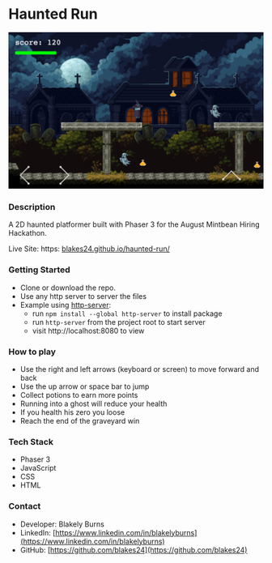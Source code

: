 # Haunted Run

<img src="./assets/screenshot.png" width="600px" />

### Description  
A 2D haunted platformer built with Phaser 3 for the August Mintbean Hiring Hackathon.

Live Site: https: [blakes24.github.io/haunted-run/](https://blakes24.github.io/haunted-run)

### Getting Started 
- Clone or download the repo.  
- Use any http server to server the files
- Example using [http-server](https://www.npmjs.com/package/http-server):
  - run `npm install --global http-server` to install package
  - run `http-server` from the project root to start server
  - visit http://localhost:8080 to view

### How to play 
- Use the right and left arrows (keyboard or screen) to move forward and back
- Use the up arrow or space bar to jump
- Collect potions to earn more points
- Running into a ghost will reduce your health
- If you health his zero you loose
- Reach the end of the graveyard win

### Tech Stack
- Phaser 3
- JavaScript
- CSS
- HTML 

### Contact 
- Developer: Blakely Burns  
- LinkedIn: [https://www.linkedin.com/in/blakelyburns](https://www.linkedin.com/in/blakelyburns)
- GitHub: [https://github.com/blakes24](https://github.com/blakes24) 
